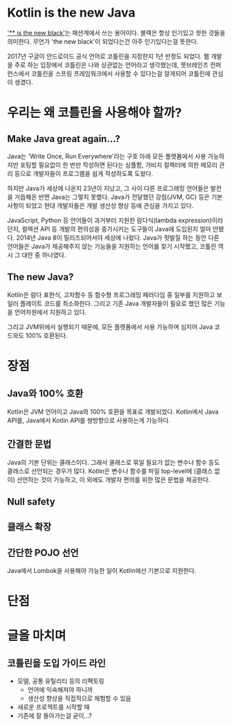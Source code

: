 # Kotlin is the new Java

['** is the new black'](https://www.urbandictionary.com/define.php?term=the%20new%20black)는 패션계에서 쓰는 용어이다. 블랙은 항상 인기있고 핫한 것들을 의미한다. 무언가 'the new black'이 되었다는건 아주 인기있다는걸 뜻한다.

2017년 구글이 안드로이드 공식 언어로 코틀린을 지정한지 1년 반정도 되었다. 웹 개발을 주로 하는 입장에서 코틀린은 나와 상관없는 언어라고 생각했는데, 젯브레인즈 컨퍼런스에서 코틀린을 스프링 프레임워크에서 사용할 수 있다는걸 알게되어 코틀린에 관심이 생겼다.

# 우리는 왜 코틀린을 사용해야 할까?

## Make Java great again...?

Java는 'Write Once, Run Everywhere'라는 구호 아래 모든 플랫폼에서 사용 가능하지만 포팅할 필요없이 한 번만 작성하면 된다는 심플함, 가비지 컬렉터에 의한 메모리 관리 등으로 개발자들이 프로그램을 쉽게 작성하도록 도왔다.

하지만 Java가 세상에 나온지 23년이 지났고, 그 사이 다른 프로그래밍 언어들은 발전을 거듭해온 반면 Java는 그렇지 못했다. Java가 전달했던 강점(JVM, GC) 등은 기본사항이 되었고 현대 개발자들은 개발 생산성 향상 등에 관심을 가지고 있다.

JavaScript, Python 등 언어들이 과거부터 지원한 람다식(lambda expression)이라던지, 컬렉션 API 등 개발의 편의성을 증가시키는 도구들이 Java에 도입된지 얼마 안됐다. 2014년 Java 8이 릴리즈되어서야 세상에 나왔다. Java가 헛발질 하는 동안 다른 언어들은 Java가 제공해주지 않는 기능들을 지원하는 언어를 찾기 시작했고, 코틀린 역시 그 대안 중 하나였다.

## The new Java?

Kotlin은 람다 표현식, 고차함수 등 함수형 프로그래밍 패러다임 중 일부를 지원하고 보일러 플레이트 코드를 최소화한다. 그리고 기존 Java 개발자들이 필요로 했던 많은 기능을 언어차원에서 지원하고 있다.

그리고 JVM위에서 실행되기 때문에, 모든 플랫폼에서 사용 가능하며 심지어 Java 코드와도 100% 호환된다.

# 장점

## Java와 100% 호환

Kotlin은 JVM 언어이고 Java와 100% 호환을 목표로 개발되었다. Kotlin에서 Java API를, Java에서 Kotlin API를 쌍방향으로 사용하는게 가능하다.

## 간결한 문법

Java의 기본 단위는 클래스이다. 그래서 클래스로 묶일 필요가 없는 변수나 함수 등도 클래스로 선언되는 경우가 많다. Kotlin은 변수나 함수를 파일 top-level에 (클래스 없이) 선언하는 것이 가능하고, 이 외에도 개발자 편의를 위한 많은 문법을 제공한다.

## Null safety

## 클래스 확장

## 간단한 POJO 선언

Java에서 Lombok을 사용해야 가능한 일이 Kotlin에선 기본으로 지원한다.


# 단점

# 글을 마치며

## 코틀린을 도입 가이드 라인

* 모델, 공통 유틸리티 등의 리팩토링
  * 언어에 익숙해져야 하니까
  * 생산성 향상을 직접적으로 체험할 수 있음
* 새로운 프로젝트를 시작할 때
* 기존에 잘 돌아가는걸 굳이...?